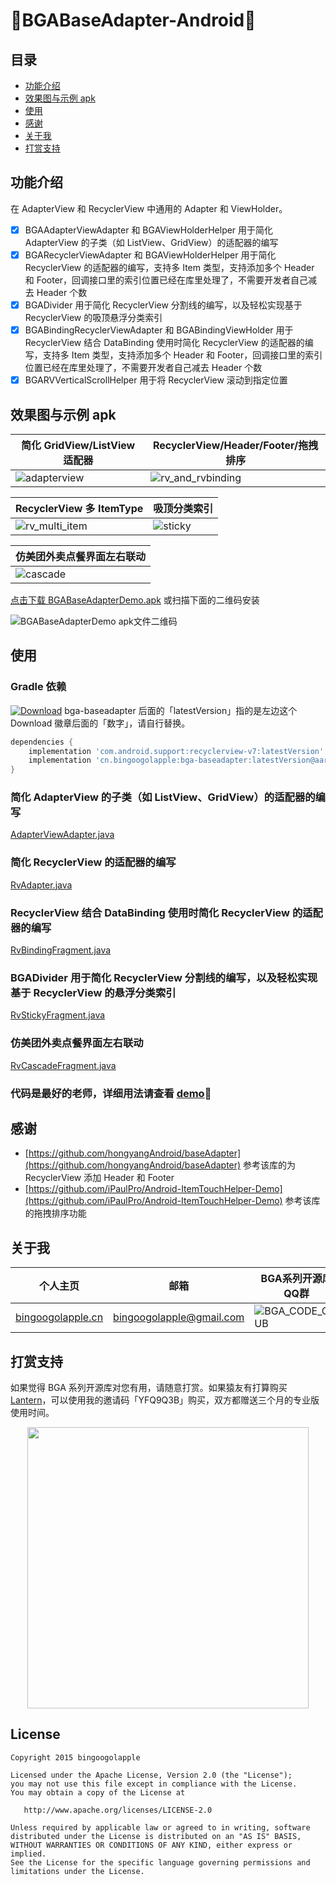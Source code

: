 :running:BGABaseAdapter-Android:running:
============

## 目录
* [功能介绍](#功能介绍)
* [效果图与示例 apk](#效果图与示例-apk)
* [使用](#使用)
* [感谢](#感谢)
* [关于我](#关于我)
* [打赏支持](#打赏支持)

## 功能介绍
在 AdapterView 和 RecyclerView 中通用的 Adapter 和 ViewHolder。

- [x] BGAAdapterViewAdapter 和 BGAViewHolderHelper 用于简化 AdapterView 的子类（如 ListView、GridView）的适配器的编写
- [x] BGARecyclerViewAdapter 和 BGAViewHolderHelper 用于简化 RecyclerView 的适配器的编写，支持多 Item 类型，支持添加多个 Header 和 Footer，回调接口里的索引位置已经在库里处理了，不需要开发者自己减去 Header 个数
- [x] BGADivider 用于简化 RecyclerView 分割线的编写，以及轻松实现基于 RecyclerView 的吸顶悬浮分类索引
- [x] BGABindingRecyclerViewAdapter 和 BGABindingViewHolder 用于 RecyclerView 结合 DataBinding 使用时简化 RecyclerView 的适配器的编写，支持多 Item 类型，支持添加多个 Header 和 Footer，回调接口里的索引位置已经在库里处理了，不需要开发者自己减去 Header 个数
- [x] BGARVVerticalScrollHelper 用于将 RecyclerView 滚动到指定位置

## 效果图与示例 apk

| 简化 GridView/ListView 适配器 | RecyclerView/Header/Footer/拖拽排序 |
| ------------ | ------------- |
| ![adapterview](https://user-images.githubusercontent.com/8949716/32135569-f0beeb58-bbc6-11e7-94a0-7b1503d3df1a.gif) | ![rv_and_rvbinding](https://user-images.githubusercontent.com/8949716/32135654-3844e17a-bbc8-11e7-92d7-589686ea8b8f.gif)  |

| RecyclerView 多 ItemType | 吸顶分类索引 |
| ------------ | ------------- |
| ![rv_multi_item](https://user-images.githubusercontent.com/8949716/32135664-55b3f494-bbc8-11e7-9e13-c33abdce281c.gif) | ![sticky](https://user-images.githubusercontent.com/8949716/32145544-892817a8-bc98-11e7-838d-a16841b1b2f6.gif)  |

| 仿美团外卖点餐界面左右联动 |
| ------------ |
| ![cascade](https://user-images.githubusercontent.com/8949716/32145548-94e29532-bc98-11e7-8d5f-c11119f45717.gif) |


[点击下载 BGABaseAdapterDemo.apk](http://fir.im/BGABaseAdapterDemo) 或扫描下面的二维码安装

![BGABaseAdapterDemo apk文件二维码](https://user-images.githubusercontent.com/8949716/31925781-946d8cfc-b850-11e7-9a75-2edda1033a3d.png)

## 使用

### Gradle 依赖

[![Download](https://api.bintray.com/packages/bingoogolapple/maven/bga-baseadapter/images/download.svg)](https://bintray.com/bingoogolapple/maven/bga-baseadapter/_latestVersion) bga-baseadapter 后面的「latestVersion」指的是左边这个 Download 徽章后面的「数字」，请自行替换。

```groovy
dependencies {
    implementation 'com.android.support:recyclerview-v7:latestVersion'
    implementation 'cn.bingoogolapple:bga-baseadapter:latestVersion@aar'
}
```

### 简化 AdapterView 的子类（如 ListView、GridView）的适配器的编写

[AdapterViewAdapter.java](https://github.com/bingoogolapple/BGABaseAdapter-Android/tree/master/demo/src/main/java/cn/bingoogolapple/baseadapter/demo/adapter/AdapterViewAdapter.java)

### 简化 RecyclerView 的适配器的编写

[RvAdapter.java](https://github.com/bingoogolapple/BGABaseAdapter-Android/tree/master/demo/src/main/java/cn/bingoogolapple/baseadapter/demo/adapter/RvAdapter.java)

### RecyclerView 结合 DataBinding 使用时简化 RecyclerView 的适配器的编写

[RvBindingFragment.java](https://github.com/bingoogolapple/BGABaseAdapter-Android/tree/master/demo/src/main/java/cn/bingoogolapple/baseadapter/demo/ui/fragment/RvBindingFragment.java)

### BGADivider 用于简化 RecyclerView 分割线的编写，以及轻松实现基于 RecyclerView 的悬浮分类索引

[RvStickyFragment.java](https://github.com/bingoogolapple/BGABaseAdapter-Android/tree/master/demo/src/main/java/cn/bingoogolapple/baseadapter/demo/ui/fragment/RvStickyFragment.java)

### 仿美团外卖点餐界面左右联动

[RvCascadeFragment.java](https://github.com/bingoogolapple/BGABaseAdapter-Android/tree/master/demo/src/main/java/cn/bingoogolapple/baseadapter/demo/ui/fragment/RvCascadeFragment.java)

### 代码是最好的老师，详细用法请查看 [demo](https://github.com/bingoogolapple/BGABaseAdapter-Android/tree/master/demo):feet:

## 感谢

* [https://github.com/hongyangAndroid/baseAdapter](https://github.com/hongyangAndroid/baseAdapter)
参考该库的为 RecyclerView 添加 Header 和 Footer
* [https://github.com/iPaulPro/Android-ItemTouchHelper-Demo](https://github.com/iPaulPro/Android-ItemTouchHelper-Demo)
参考该库的拖拽排序功能

## 关于我

| 个人主页 | 邮箱 | BGA系列开源库QQ群
| ------------- | ------------ | ------------ |
| <a  href="http://www.bingoogolapple.cn" target="_blank">bingoogolapple.cn</a>  | <a href="mailto:bingoogolapple@gmail.com" target="_blank">bingoogolapple@gmail.com</a> | ![BGA_CODE_CLUB](http://7xk9dj.com1.z0.glb.clouddn.com/BGA_CODE_CLUB.png?imageView2/2/w/200) |

## 打赏支持

如果觉得 BGA 系列开源库对您有用，请随意打赏。如果猿友有打算购买 [Lantern](https://github.com/getlantern/forum)，可以使用我的邀请码「YFQ9Q3B」购买，双方都赠送三个月的专业版使用时间。

<p align="center">
  <img src="http://7xk9dj.com1.z0.glb.clouddn.com/bga_pay.png" width="450">
</p>

## License

    Copyright 2015 bingoogolapple

    Licensed under the Apache License, Version 2.0 (the "License");
    you may not use this file except in compliance with the License.
    You may obtain a copy of the License at

       http://www.apache.org/licenses/LICENSE-2.0

    Unless required by applicable law or agreed to in writing, software
    distributed under the License is distributed on an "AS IS" BASIS,
    WITHOUT WARRANTIES OR CONDITIONS OF ANY KIND, either express or implied.
    See the License for the specific language governing permissions and
    limitations under the License.
